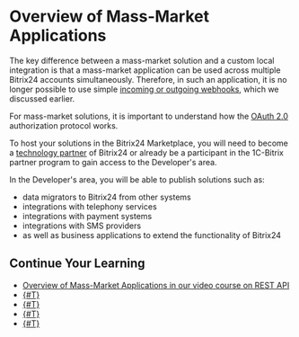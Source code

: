 # Overview of Mass-Market Applications

The key difference between a mass-market solution and a custom local integration is that a mass-market application can be used across multiple Bitrix24 accounts simultaneously. Therefore, in such an application, it is no longer possible to use simple [incoming or outgoing webhooks](../local-integrations/local-webhooks.md), which we discussed earlier.

For mass-market solutions, it is important to understand how the [OAuth 2.0](../settings/oauth/index.md) authorization protocol works.

To host your solutions in the Bitrix24 Marketplace, you will need to become a [technology partner](technology-partnership.md) of Bitrix24 or already be a participant in the 1C-Bitrix partner program to gain access to the Developer's area.

In the Developer's area, you will be able to publish solutions such as:

- data migrators to Bitrix24 from other systems
- integrations with telephony services
- integrations with payment systems
- integrations with SMS providers
- as well as business applications to extend the functionality of Bitrix24

## Continue Your Learning

- [Overview of Mass-Market Applications in our video course on REST API](https://helpdesk.bitrix24.com/courses/index.php?COURSE_ID=268&LESSON_ID=25800&LESSON_PATH=25400.25996.26000.25800)
- [{#T}](technology-partnership.md)
- [{#T}](preparing-to-publish/how-to-add-app.md)
- [{#T}](sales-terms.md)
- [{#T}](promoting-and-analytics/index.md)